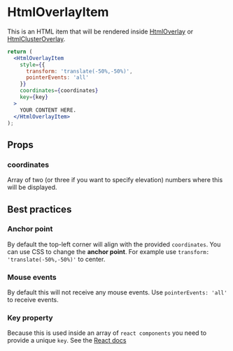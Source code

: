 # HtmlOverlayItem

This is an HTML item that will be rendered inside
[HtmlOverlay](/docs/api-reference/overlays/html-overlay) or
[HtmlClusterOverlay](/docs/api-reference/overlays/html-cluster-overlay).


```jsx
return (
  <HtmlOverlayItem
    style={{
      transform: 'translate(-50%,-50%)',
      pointerEvents: 'all'
    }}
    coordinates={coordinates}
    key={key}
  >
    YOUR CONTENT HERE.
  </HtmlOverlayItem>
);
```

## Props
### coordinates
Array of two (or three if you want to specify elevation) numbers where this will be displayed.

## Best practices

### Anchor point
By default the top-left corner will align with the provided `coordinates`.
You can use CSS to change the **anchor point**.
For example use `transform: 'translate(-50%,-50%)'` to center.


### Mouse events
By default this will not receive any mouse events.
Use `pointerEvents: 'all'` to receive events.


### Key property
Because this is used inside an array of `react components` you
need to provide a unique `key`. See the [React docs](https://reactjs.org/docs/lists-and-keys.html)

